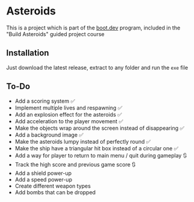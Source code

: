 # Asteroids

This is a project which is part of the [boot.dev](https://www.boot.dev/) program, included in the "Build Asteroids" guided project course

## Installation

Just download the latest release, extract to any folder and run the `exe` file

## To-Do

- Add a scoring system :white_check_mark:
- Implement multiple lives and respawning :white_check_mark:
- Add an explosion effect for the asteroids :white_check_mark:
- Add acceleration to the player movement :white_check_mark:
- Make the objects wrap around the screen instead of disappearing :white_check_mark:
- Add a background image :white_check_mark:
- Make the asteroids lumpy instead of perfectly round :white_check_mark:
- Make the ship have a triangular hit box instead of a circular one :white_check_mark:
- Add a way for player to return to main menu / quit during gameplay :arrows_clockwise:
- Track the high score and previous game score :arrows_clockwise:
- Add a shield power-up
- Add a speed power-up
- Create different weapon types 
- Add bombs that can be dropped
